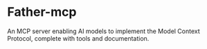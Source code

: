 # Father-mcp
An MCP server enabling AI models to implement the Model Context Protocol, complete with tools and documentation.
